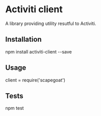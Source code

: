 Activiti client
===============

A library providing utility resutful to Activiti.

## Installation

  npm install activiti-client --save

## Usage

  client = require('scapegoat')
    
## Tests

  npm test